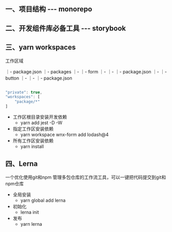 ## 一、项目结构 --- monorepo

## 二、开发组件库必备工具 --- storybook

## 三、yarn workspaces

工作区域

｜- package.json
｜- packages
｜- ｜- form
｜- ｜- ｜- package.json
｜- ｜- button
｜- ｜- ｜- package.json

```javascript

"private": true,
"workspaces": [
    "package/*"
]
```

* 工作区根目录安装开发依赖
    * yarn add jest -D -W
* 指定工作区安装依赖
    * yarn workspace wnx-form add lodash@4
* 所有工作区安装依赖
    * yarn install

## 四、Lerna

一个优化使用git和npm 管理多包仓库的工作流工具，可以一键把代码提交到git和npm仓库

* 全局安装
    * yarn global add lerna
* 初始化
    * lerna init
* 发布
    * yarn lerna